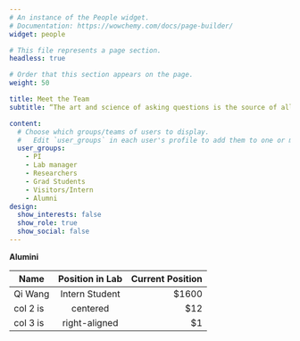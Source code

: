 ```yaml
---
# An instance of the People widget.
# Documentation: https://wowchemy.com/docs/page-builder/
widget: people

# This file represents a page section.
headless: true

# Order that this section appears on the page.
weight: 50

title: Meet the Team
subtitle: “The art and science of asking questions is the source of all knowledge.” – Thomas Berger 

content:
  # Choose which groups/teams of users to display.
  #   Edit `user_groups` in each user's profile to add them to one or more of these groups.
  user_groups:
    - PI
    - Lab manager
    - Researchers
    - Grad Students
    - Visitors/Intern
    - Alumni
design:
  show_interests: false
  show_role: true
  show_social: false
---
```



**Alumini**

| Name                 |     Position in Lab       |  Current Position |
|----------------------|:-------------------------:|------------------:|
| Qi Wang              |  Intern Student           | $1600             |
| col 2 is             |    centered               |   $12             |
| col 3 is             | right-aligned             |    $1             |